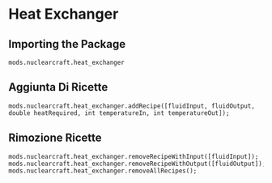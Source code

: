 # Heat Exchanger

## Importing the Package
`mods.nuclearcraft.heat_exchanger`

## Aggiunta Di Ricette
```zenscript
mods.nuclearcraft.heat_exchanger.addRecipe([fluidInput, fluidOutput, double heatRequired, int temperatureIn, int temperatureOut]);
```

## Rimozione Ricette
```zenscript
mods.nuclearcraft.heat_exchanger.removeRecipeWithInput([fluidInput]);
mods.nuclearcraft.heat_exchanger.removeRecipeWithOutput([fluidOutput]);
mods.nuclearcraft.heat_exchanger.removeAllRecipes();
```